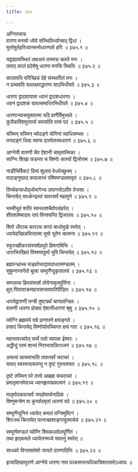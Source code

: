 ```yaml
---
title: ३७५

---
```

अग्निरुवाच  
वारणा मनसो ध्येये संस्थितिर्ध्यानवद् द्विधा ।  
मूर्त्तामूर्तहरिध्यानमनोधारणतो हरिः ॥ ३७५.१ ॥  
  
यद्वाह्यावस्थितं लक्षअयं तस्मान्न चलते मनः ।  
तावत् कालं प्रदेशेषु धारणा मनसि स्थितिः ॥ ३७५.२ ॥  
  
कालावधि परिच्छिन्नं देहे संस्थापितं मनः ।  
न प्रच्यवति यल्लक्ष्याद्धारणा साऽभिधीयते ॥ ३७५.३ ॥  
  
धारणा द्वादशायामा ध्यानं द्वादशधारणाः ।  
ध्यानं द्वादशकं यावत्समाधिरभिधीयते ॥ ३७५.४ ॥  
  
धारणाभ्यासयुक्तात्मा यदि प्राणैर्विमुच्यते ।  
कुलैकविंशमुत्तार्य्य स्वर्य्याति परमं पदं ॥ ३७५.५ ॥  
  
यस्मिन् यस्मिन् भवेदङ्गे योगिनां व्याधिसम्भवः ।  
तत्तदङ्गं धिया व्याप्य दारयेत्तत्त्वधारणं ॥ ३७५.६ ॥  
  
आग्नेयी वारुणी चैव ऐशानी चामृतात्मिका ।  
साग्निः शिखा फडन्ता च विष्णोः कार्य्या द्विजोत्तम ॥ ३७५.७ ॥  
  
नाडीभिर्विकटं दिव्यं शूलाग्रं वेधयेच्छुभम् ।  
पादाङ्गुष्ठात् कपालान्तं रश्मिमण्डलमावृतं ॥ ३७५.८ ॥  
  
तिर्य्यक्‌चाधोद्‌र्ध्वभागेभ्यः प्रयान्त्योऽतीव तेजसा ।  
चिन्तयेत् साध्केन्द्रस्तं यावत्सर्वं महामुने ॥ ३७५.९ ॥  
  
भस्मीभूतं शरीरं स्वन्ततश्चैवोपसंहरेत् ।  
शीतश्लेष्मादयः पापं विनश्यन्ति द्विजातयः ॥ ३७५.१० ॥  
  
शिरो धीरञ्च कारञ्च कण्ठं चाधोमुखे स्मरेत् ।  
ध्यायेदच्छिन्नचित्तात्मा भूयो भूतेन चात्मना ॥ ३७५.११ ॥  
  
स्फुरच्छीकरसंस्पर्शप्रभूते हिमगामिभिः ।  
धाराभिरखिलं विश्वमापूर्य्य भुवि चिन्तयेत् ॥ ३७५.१२ ॥  
  
ब्रह्मरन्ध्राच्च सङ्क्षोभाद्यावदाधारमण्डलम् ।  
सुषुम्नान्तर्गतो बूत्वा सम्पूर्णेन्दुकृतालयं ॥ ३७५.१३ ॥  
  
सम्प्लाव्य हिमसंस्पर्श तोयेनामृतमूर्त्तिना ।  
क्षुत् पिपासाक्रमप्रायसन्तापपरिपीडितः ॥ ३७५.१४ ॥  
  
धारयेद्वारुणीं मन्त्री तुष्ट्यर्थं चाप्यतन्त्रितः ।  
वारुणी धारणा प्रोक्ता ऐशानीधारणां श्रृषु ॥ ३७५.१५ ॥  
  
व्योग्नि ब्रह्ममये पद्मे प्राणापणे क्षयङ्गते ।  
प्रसादं चिन्तयेद् विष्णोर्यावच्चिन्ता क्षयं गता ॥ ३७५.१६ ॥  
  
महाभावञ्चपेत् सर्व्वं ततो व्यापक ईश्वरः ।  
अर्द्धेन्दुं परमं शान्तं निराभासन्निरञ्जनं ॥ ३७५.१७ ॥  
  
असत्यं सत्यमाभाति तावत्सर्वं चराचरं ।  
यावत् स्वस्यन्दरूपन्तु न दृष्टं गुरुवक्त्रतः ॥ ३७५.१८ ॥  
  
दृष्टे तस्मिन् परे तत्त्वे आब्रह्म सचराचरं ।  
प्रमातृमानमेयञ्च ध्यानहृत्पद्मकल्पनं ॥ ३७५.१९ ॥  
  
मातृमोदकवत्सर्वं जपहोमार्चनादिकं ।  
विष्णुमन्त्रेण वा कुर्य्यादमृतां धारणां वदे ॥ ३७५.२० ॥  
  
सम्पूर्णेन्दुनिभं ध्यायेत् कमलं तन्त्रिमुष्टिगं ।  
शिरःस्थं चिन्तयेत् यत्नाच्छशाङ्गायुतवर्चसं ॥ ३७५.२१ ॥  
  
सम्पूर्णमण्डलं व्योम्नि शिवकल्लोलपूर्णितं ।  
तथा हृत्‌कमले ध्यायेत्तन्मध्ये स्वतनुं स्मरेत् ॥  
  
साधको विगतक्लेशो जायते दारणादिभिः ॥ ३७५.२२ ॥  
  
इत्यादिमहापुराणे आग्नेये धारणा नाम पञ्चसप्तत्यधिकत्रिशततमोऽध्यायः ॥